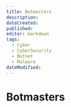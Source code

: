 ```yaml
---
title: Botmasters
description: 
dateCreated: 
published: 
editor: markdown
tags:
  - Cyber
  - CyberSecurity
  - Botnet
  - Malware
dateModified: 
---
```

# Botmasters
